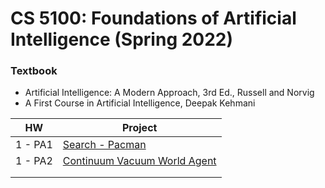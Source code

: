 # CS 5100: Foundations of Artificial Intelligence (Spring 2022)

### Textbook
* Artificial Intelligence: A Modern Approach, 3rd Ed., Russell and Norvig
* A First Course in Artificial Intelligence, Deepak Kehmani


| HW      | Project                                                                                 |
|---------|-----------------------------------------------------------------------------------------|
| 1 - PA1 | [Search - Pacman](https://github.com/prasadshreyas/PacmanSearch.git)                   |
| 1 - PA2 | [Continuum Vacuum World Agent](https://github.com/prasadshreyas/vacuum-world-agent.git) |
|         |                                                                                         |
|         |                                                                                         |
